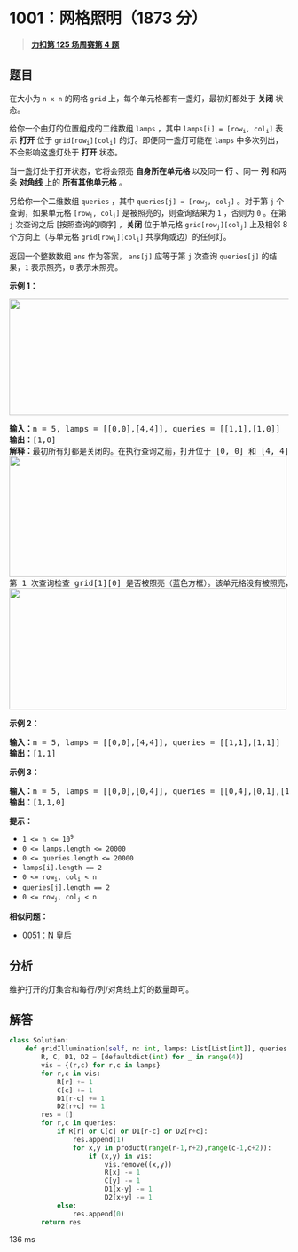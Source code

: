 # 1001：网格照明（1873 分）


> <u>**[力扣第 125 场周赛第 4 题](https://leetcode.cn/problems/grid-illumination/)**</u>

## 题目

<p>在大小为 <code>n x n</code> 的网格 <code>grid</code> 上，每个单元格都有一盏灯，最初灯都处于 <strong>关闭</strong> 状态。</p>

<p>给你一个由灯的位置组成的二维数组 <code>lamps</code> ，其中 <code>lamps[i] = [row<sub>i</sub>, col<sub>i</sub>]</code> 表示 <strong>打开</strong> 位于 <code>grid[row<sub>i</sub>][col<sub>i</sub>]</code> 的灯。即便同一盏灯可能在 <code>lamps</code> 中多次列出，不会影响这盏灯处于 <strong>打开</strong> 状态。</p>

<p>当一盏灯处于打开状态，它将会照亮 <strong>自身所在单元格</strong> 以及同一 <strong>行</strong> 、同一 <strong>列</strong> 和两条 <strong>对角线</strong> 上的 <strong>所有其他单元格</strong> 。</p>

<p>另给你一个二维数组 <code>queries</code> ，其中 <code>queries[j] = [row<sub>j</sub>, col<sub>j</sub>]</code> 。对于第 <code>j</code> 个查询，如果单元格 <code>[row<sub>j</sub>, col<sub>j</sub>]</code> 是被照亮的，则查询结果为 <code>1</code> ，否则为 <code>0</code> 。在第 <code>j</code> 次查询之后 [按照查询的顺序] ，<strong>关闭</strong> 位于单元格 <code>grid[row<sub>j</sub>][col<sub>j</sub>]</code> 上及相邻 8 个方向上（与单元格 <code>grid[row<sub>i</sub>][col<sub>i</sub>]</code> 共享角或边）的任何灯。</p>

<p>返回一个整数数组 <code>ans</code> 作为答案， <code>ans[j]</code> 应等于第 <code>j</code> 次查询 <code>queries[j]</code> 的结果，<code>1</code> 表示照亮，<code>0</code> 表示未照亮。</p>



<p><strong>示例 1：</strong></p>
<img alt="" src="https://assets.leetcode.com/uploads/2020/08/19/illu_1.jpg" style="height: 209px; width: 750px;" />
<pre>
<strong>输入：</strong>n = 5, lamps = [[0,0],[4,4]], queries = [[1,1],[1,0]]
<strong>输出：</strong>[1,0]
<strong>解释：</strong>最初所有灯都是关闭的。在执行查询之前，打开位于 [0, 0] 和 [4, 4] 的灯。第 0 次查询检查 grid[1][1] 是否被照亮（蓝色方框）。该单元格被照亮，所以 ans[0] = 1 。然后，关闭红色方框中的所有灯。
<img alt="" src="https://assets.leetcode.com/uploads/2020/08/19/illu_step1.jpg" style="height: 218px; width: 500px;" />
第 1 次查询检查 grid[1][0] 是否被照亮（蓝色方框）。该单元格没有被照亮，所以 ans[1] = 0 。然后，关闭红色矩形中的所有灯。
<img alt="" src="https://assets.leetcode.com/uploads/2020/08/19/illu_step2.jpg" style="height: 219px; width: 500px;" />
</pre>

<p><strong>示例 2：</strong></p>

<pre>
<strong>输入：</strong>n = 5, lamps = [[0,0],[4,4]], queries = [[1,1],[1,1]]
<strong>输出：</strong>[1,1]
</pre>

<p><strong>示例 3：</strong></p>

<pre>
<strong>输入：</strong>n = 5, lamps = [[0,0],[0,4]], queries = [[0,4],[0,1],[1,4]]
<strong>输出：</strong>[1,1,0]
</pre>



<p><strong>提示：</strong></p>

<ul>
<li><code>1 &lt;= n &lt;= 10<sup>9</sup></code></li>
<li><code>0 &lt;= lamps.length &lt;= 20000</code></li>
<li><code>0 &lt;= queries.length &lt;= 20000</code></li>
<li><code>lamps[i].length == 2</code></li>
<li><code>0 &lt;= row<sub>i</sub>, col<sub>i</sub> &lt; n</code></li>
<li><code>queries[j].length == 2</code></li>
<li><code>0 &lt;= row<sub>j</sub>, col<sub>j</sub> &lt; n</code></li>
</ul>


**相似问题：**
- [0051：N 皇后](/leetcode/0051)


## 分析

维护打开的灯集合和每行/列/对角线上灯的数量即可。

## 解答


```python
class Solution:
    def gridIllumination(self, n: int, lamps: List[List[int]], queries: List[List[int]]) -> List[int]:
        R, C, D1, D2 = [defaultdict(int) for _ in range(4)]
        vis = {(r,c) for r,c in lamps}
        for r,c in vis:
            R[r] += 1
            C[c] += 1
            D1[r-c] += 1
            D2[r+c] += 1
        res = []
        for r,c in queries:
            if R[r] or C[c] or D1[r-c] or D2[r+c]:
                res.append(1)
                for x,y in product(range(r-1,r+2),range(c-1,c+2)):
                    if (x,y) in vis:
                        vis.remove((x,y))
                        R[x] -= 1
                        C[y] -= 1
                        D1[x-y] -= 1
                        D2[x+y] -= 1
            else:
                res.append(0)
        return res
```
136 ms
